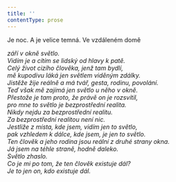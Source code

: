 ```yaml
---
title: ''
contentType: prose
---
```


<section>

Je noc. A je velice temná. Ve vzdáleném domě

_září v okně světlo.  
Vidím je a cítím se lidský od hlavy k patě.  
Celý život cizího člověka, jenž tam bydlí,  
mě kupodivu láká jen světlem viděným zdálky.  
Jistěže žije reálně a má tvář, gesta, rodinu, povolání.  
Teď však mě zajímá jen světlo u něho v okně.  
Přestože je tam proto, že právě on je rozsvítil,  
pro mne to světlo je bezprostřední realita.  
Nikdy nejdu za bezprostřední realitu.  
Za bezprostřední realitou není nic.  
Jestliže z místa, kde jsem, vidím jen to světlo,  
pak vzhledem k dálce, kde jsem, je jen to světlo.  
Ten člověk a jeho rodina jsou reální z druhé strany okna.  
Já jsem na téhle straně, hodně daleko.  
Světlo zhaslo.  
Co je mi po tom, že ten člověk existuje dál?  
Je to jen on, kdo existuje dál._

</section>
